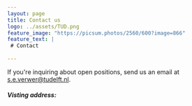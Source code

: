 ```yaml
---
layout: page
title: Contact us
logo: ../assets/TUD.png
feature_image: "https://picsum.photos/2560/600?image=866"
feature_text: |
 # Contact
  
---
```


If you're inquiring about open positions, send us an email at <s.e.verwer@tudelft.nl>.

##### Visting address: 

